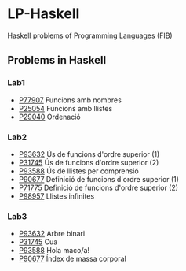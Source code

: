 # LP-Haskell
Haskell problems of Programming Languages (FIB)

## Problems in Haskell

### Lab1

- [P77907](https://github.com/felixarpa/LP-Haskell/tree/master/lab1/P77907_ca) Funcions amb nombres
- [P25054](https://github.com/felixarpa/LP-Haskell/tree/master/lab1/P25054_ca) Funcions amb llistes
- [P29040](https://github.com/felixarpa/LP-Haskell/tree/master/lab1/P29040_ca) Ordenació

### Lab2

- [P93632](https://github.com/felixarpa/LP-Haskell/tree/master/lab2/P93632_ca) Ús de funcions d'ordre superior (1)
- [P31745](https://github.com/felixarpa/LP-Haskell/tree/master/lab2/P31745_ca) Ús de funcions d'ordre superior (2)
- [P93588](https://github.com/felixarpa/LP-Haskell/tree/master/lab2/P93588_ca) Ús de llistes per comprensió
- [P90677](https://github.com/felixarpa/LP-Haskell/tree/master/lab2/P90677_ca) Definició de funcions d'ordre superior (1)
- [P71775](https://github.com/felixarpa/LP-Haskell/tree/master/lab2/P71775_ca) Definició de funcions d'ordre superior (2)
- [P98957](https://github.com/felixarpa/LP-Haskell/tree/master/lab2/P98957_ca) Llistes infinites

### Lab3

- [P93632](https://github.com/felixarpa/LP-Haskell/tree/master/lab3/P37072_ca) Arbre binari
- [P31745](https://github.com/felixarpa/LP-Haskell/tree/master/lab3/P80618_ca) Cua
- [P93588](https://github.com/felixarpa/LP-Haskell/tree/master/lab3/P87974_ca) Hola maco/a!
- [P90677](https://github.com/felixarpa/LP-Haskell/tree/master/lab3/P87082_ca) Índex de massa corporal


